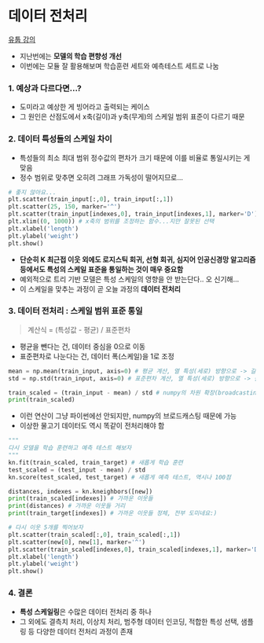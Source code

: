 # 데이터 전처리
[유툽 강의](https://www.youtube.com/watch?v=Y0IPajPyqn8&list=PLVsNizTWUw7E2RxZ4aspcR9vNamXccmFE&index=6)
- 지난번에는 **모델의 학습 편향성 개선**
- 이번에는 모듈 잘 활용해보며 학습훈련 세트와 예측테스트 세트로 나눔

### 1. 예상과 다르다면...?
- 도미라고 예상한 게 빙어라고 출력되는 케이스
- 그 원인은 산점도에서 x축(길이)과 y축(무게)의 스케일 범위 표준이 다르기 때문

### 2. 데이터 특성들의 스케일 차이
- 특성들의 최소 최대 범위 정수값의 편차가 크기 때문에 이를 비율로 통일시키는 게 맞음
- 정수 범위로 맞추면 오히려 그래프 가독성이 떨어지므로...
```python
# 좋지 않아요...
plt.scatter(train_input[:,0], train_input[:,1])
plt.scatter(25, 150, marker='^')
plt.scatter(train_input[indexes,0], train_input[indexes,1], marker='D')
plt.xlim((0, 1000)) # x축의 범위를 조정하는 함수...지만 잘못된 선택
plt.xlabel('length')
plt.ylabel('weight')
plt.show()
```
- **단순히 K 최근접 이웃 외에도 로지스틱 회귀, 선형 회귀, 심지어 인공신경망 알고리즘 등에서도 특성의 스케일 표준을 통일하는 것이 매우 중요함**
- 예외적으로 트리 기반 모델은 특성 스케일의 영향을 안 받는단다.. 오 신기해...
- 이 스케일을 맞추는 과정이 곧 오늘 과정의 **데이터 전처리**

### 3. 데이터 전처리 : 스케일 범위 표준 통일
> 계산식 = (특성값 - 평균) / 표준편차
- 평균을 뺀다는 건, 데이터 중심을 0으로 이동
- 표준편차로 나눈다는 건, 데이터 폭(스케일)을 1로 조정
```python
mean = np.mean(train_input, axis=0) # 평균 계산, 열 특성(세로) 방향으로 -> 길이의 평균과 무게의 평균 연산
std = np.std(train_input, axis=0) # 표준편차 계산, 열 특성(세로) 방향으로 -> 길이의 표준편차와 무게의 표준편차 연산

train_scaled = (train_input - mean) / std # numpy의 차원 확장(broadcasting) 덕분에 이런 연산이 가능... 평균과 표준편차를 각 행에 복사해 연산
print(train_scaled)
```
- 이런 연산이 그냥 파이썬에선 안되지만, numpy의 브로드캐스팅 때문에 가능
- 이상한 물고기 데이터도 역시 똑같이 전처리해야 함
```python
"""
다시 모델을 학습 훈련하고 예측 테스트 해보자
"""
kn.fit(train_scaled, train_target) # 새롭게 학습 훈련
test_scaled = (test_input - mean) / std
kn.score(test_scaled, test_target) # 새롭게 예측 테스트, 역시나 100점

distances, indexes = kn.kneighbors([new])
print(train_scaled[indexes]) # 가까운 이웃들
print(distances) # 가까운 이웃들 거리
print(train_target[indexes]) # 가까운 이웃들 정체, 전부 도미네요:)

# 다시 이웃 5개를 찍어보자
plt.scatter(train_scaled[:,0], train_scaled[:,1])
plt.scatter(new[0], new[1], marker='^')
plt.scatter(train_scaled[indexes,0], train_scaled[indexes,1], marker='D')
plt.xlabel('length')
plt.ylabel('weight')
plt.show()
```
### 4. 결론
- **특성 스케일링**은 수많은 데이터 전처리 중 하나
- 그 외에도 결측치 처리, 이상치 처리, 범주형 데이터 인코딩, 적합한 특성 선택, 샘플링 등 다양한 데이터 전처리 과정이 존재